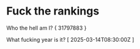 # Fuck the rankings

Who the hell am I?
{ 31797883 }

What fucking year is it?
[ 2025-03-14T08:30:00Z ]
